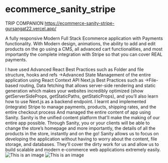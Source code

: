 # ecommerce_sanity_stripe
TRIP COMPANION
https://ecommerce-sanity-stripe-gursangat22.vercel.app/

A fully responsive Modern Full Stack Ecommerce application with Payments functionality. With Modern design, animations, the ability to add and edit products on the go using a CMS, all advanced cart functionalities, and most importantly the complete integration with Stripe so that you can cover REAL payments.

I have used Advanced React Best Practices such as
Folder and file structure, hooks and refs
->Advanced State Management of the entire application using React Context API
Next.js Best Practices such as
->File-based routing, Data fetching that allows server-side rendering and static generation which makes your websites incredibly optimized (show getServerSideProps, getStaticPaths, getStaticProps), and you’ll also learn how to use Next.js as a backend endpoint.
I learnt and implemented (integrate) Stripe to manage payments, products, shipping rates, and the entire checkout process
And managed the entire content of app using Sanity. Sanity is the unified content platform that’ll make the making of our entire app possible.
Through Sanity, you or your clients will be able to change the store’s homepage and more importantly, the details of all the products in the store, instantly and on the go!
Sanity allows us to focus on developing the application without having to worry about the content, file storage, and databases. They’ll cover the dirty work for us and allow us to build scalable and modern e-commerce web applications extremely easily.
![This is an image](https://user-images.githubusercontent.com/70088342/160780549-111ed048-cd4b-4740-b2fd-2c6fc3520c52.png)
![This is an image](https://user-images.githubusercontent.com/70088342/160780884-22d6025e-9b7d-4493-8136-b3dfbf00a32f.png)
